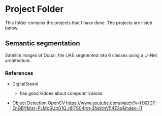 # Project Folder
This folder contains the projects that I have done. The projects are listed below.

## Semantic segmentation
Satellite images of Dubai, the UAE segmented into 6 classes using a U-Net architecture.






### References
* DigitalSreeni
    - has good vidoes about computer visions
    
* Object Detection OpenCV
    https://www.youtube.com/watch?v=HXDD7-EnGBY&list=PLMoSUbG1Q_r8jFS04rot-3NzidnV54Z2q&index=11
